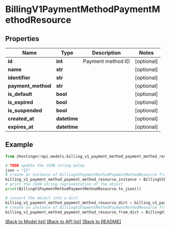 # BillingV1PaymentMethodPaymentMethodResource


## Properties

Name | Type | Description | Notes
------------ | ------------- | ------------- | -------------
**id** | **int** | Payment method ID | [optional] 
**name** | **str** |  | [optional] 
**identifier** | **str** |  | [optional] 
**payment_method** | **str** |  | [optional] 
**is_default** | **bool** |  | [optional] 
**is_expired** | **bool** |  | [optional] 
**is_suspended** | **bool** |  | [optional] 
**created_at** | **datetime** |  | [optional] 
**expires_at** | **datetime** |  | [optional] 

## Example

```python
from @hostinger/api.models.billing_v1_payment_method_payment_method_resource import BillingV1PaymentMethodPaymentMethodResource

# TODO update the JSON string below
json = "{}"
# create an instance of BillingV1PaymentMethodPaymentMethodResource from a JSON string
billing_v1_payment_method_payment_method_resource_instance = BillingV1PaymentMethodPaymentMethodResource.from_json(json)
# print the JSON string representation of the object
print(BillingV1PaymentMethodPaymentMethodResource.to_json())

# convert the object into a dict
billing_v1_payment_method_payment_method_resource_dict = billing_v1_payment_method_payment_method_resource_instance.to_dict()
# create an instance of BillingV1PaymentMethodPaymentMethodResource from a dict
billing_v1_payment_method_payment_method_resource_from_dict = BillingV1PaymentMethodPaymentMethodResource.from_dict(billing_v1_payment_method_payment_method_resource_dict)
```
[[Back to Model list]](../README.md#documentation-for-models) [[Back to API list]](../README.md#documentation-for-api-endpoints) [[Back to README]](../README.md)


